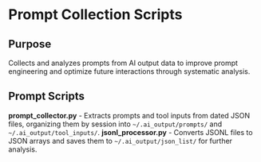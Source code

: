# Prompt Collection Scripts

## Purpose
Collects and analyzes prompts from AI output data to improve prompt engineering and optimize future interactions through systematic analysis.

## Prompt Scripts
**prompt_collector.py** - Extracts prompts and tool inputs from dated JSON files, organizing them by session into `~/.ai_output/prompts/` and `~/.ai_output/tool_inputs/`.
**jsonl_processor.py** - Converts JSONL files to JSON arrays and saves them to `~/.ai_output/json_list/` for further analysis.
